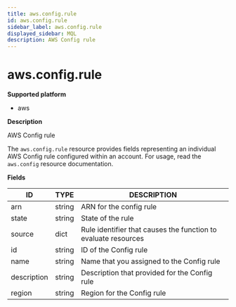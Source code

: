 ```yaml
---
title: aws.config.rule
id: aws.config.rule
sidebar_label: aws.config.rule
displayed_sidebar: MQL
description: AWS Config rule
---
```


# aws.config.rule

**Supported platform**

- aws

**Description**

AWS Config rule

The `aws.config.rule` resource provides fields representing an individual AWS Config rule configured within an account. For usage, read the `aws.config` resource documentation.

**Fields**

| ID          | TYPE   | DESCRIPTION                                                    |
| ----------- | ------ | -------------------------------------------------------------- |
| arn         | string | ARN for the config rule                                        |
| state       | string | State of the rule                                              |
| source      | dict   | Rule identifier that causes the function to evaluate resources |
| id          | string | ID of the Config rule                                          |
| name        | string | Name that you assigned to the Config rule                      |
| description | string | Description that provided for the Config rule                  |
| region      | string | Region for the Config rule                                     |
